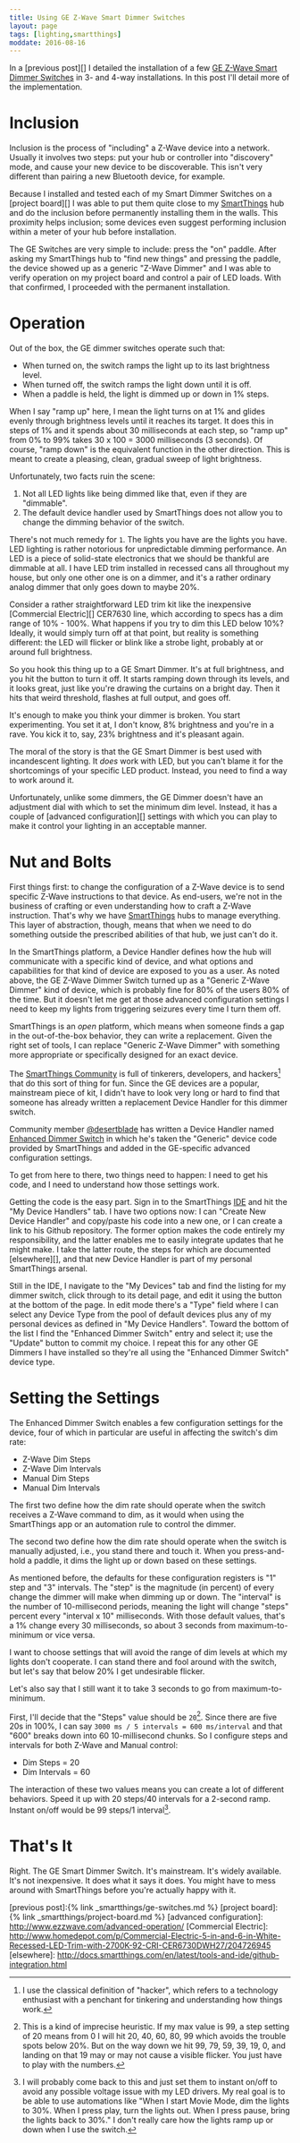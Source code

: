 ```yaml
---
title: Using GE Z-Wave Smart Dimmer Switches
layout: page
tags: [lighting,smartthings]
moddate: 2016-08-16
---
```


In a [previous post][] I detailed the installation of a few [GE Z-Wave Smart Dimmer Switches](http://amzn.to/2aVk9nE) in 3- and 4-way installations. In this post I'll detail more of the implementation.

# Inclusion

Inclusion is the process of "including" a Z-Wave device into a network. Usually it involves two steps: put your hub or controller into "discovery" mode, and cause your new device to be discoverable. This isn't very different than pairing a new Bluetooth device, for example.

Because I installed and tested each of my Smart Dimmer Switches on a [project board][] I was able to put them quite close to my [SmartThings](/the_tools/smartthings) hub and do the inclusion before permanently installing them in the walls. This proximity helps inclusion; some devices even suggest performing inclusion within a meter of your hub before installation.

The GE Switches are very simple to include: press the "on" paddle. After asking my SmartThings hub to "find new things" and pressing the paddle, the device showed up as a generic "Z-Wave Dimmer" and I was able to verify operation on my project board and control a pair of LED loads. With that confirmed, I proceeded with the permanent installation.

# Operation

Out of the box, the GE dimmer switches operate such that:

* When turned on, the switch ramps the light up to its last brightness level.
* When turned off, the switch ramps the light down until it is off.
* When a paddle is held, the light is dimmed up or down in 1% steps.

When I say "ramp up" here, I mean the light turns on at 1% and glides evenly through brightness levels until it reaches its target. It does this in steps of 1% and it spends about 30 milliseconds at each step, so "ramp up" from 0% to 99% takes 30 x 100 = 3000 milliseconds (3 seconds). Of course, "ramp down" is the equivalent function in the other direction. This is meant to create a pleasing, clean, gradual sweep of light brightness.

Unfortunately, two facts ruin the scene:

1. Not all LED lights like being dimmed like that, even if they are "dimmable".
2. The default device handler used by SmartThings does not allow you to change the dimming behavior of the switch.

There's not much remedy for `1`. The lights you have are the lights you have. LED lighting is rather notorious for unpredictable dimming performance. An LED is a piece of solid-state electronics that we should be thankful are dimmable at all.  I have LED trim installed in recessed cans all throughout my house, but only one other one is on a dimmer, and it's a rather ordinary analog dimmer that only goes down to maybe 20%.

Consider a rather straightforward LED trim kit like the inexpensive [Commercial Electric][] CER7630 line, which according to specs has a dim range of 10% - 100%. What happens if you try to dim this LED below 10%? Ideally, it would simply turn off at that point, but reality is something different: the LED will flicker or blink like a strobe light, probably at or around full brightness.

So you hook this thing up to a GE Smart Dimmer. It's at full brightness, and you hit the button to turn it off. It starts ramping down through its levels, and it looks great, just like you're drawing the curtains on a bright day. Then it hits that weird threshold, flashes at full output, and goes off.

It's enough to make you think your dimmer is broken. You start experimenting. You set it at, I don't know, 8% brightness and you're in a rave. You kick it to, say, 23% brightness and it's pleasant again.

The moral of the story is that the GE Smart Dimmer is best used with incandescent lighting. It *does* work with LED, but you can't blame it for the shortcomings of your specific LED product. Instead, you need to find a way to work around it.

Unfortunately, unlike some dimmers, the GE Dimmer doesn't have an adjustment dial with which to set the minimum dim level. Instead, it has a couple of [advanced configuration][] settings with which you can play to make it control your lighting in an acceptable manner.

# Nut and Bolts

First things first: to change the configuration of a Z-Wave device is to send specific Z-Wave instructions to that device. As end-users, we're not in the business of crafting or even understanding how to craft a Z-Wave instruction. That's why we have [SmartThings](/the_tools/smartthings) hubs to manage everything. This layer of abstraction, though, means that when we need to do something outside the prescribed abilities of that hub, we just can't do it.

In the SmartThings platform, a Device Handler defines how the hub will communicate with a specific kind of device, and what options and capabilities for that kind of device are exposed to you as a user. As noted above, the GE Z-Wave Dimmer Switch turned up as a "Generic Z-Wave Dimmer" kind of device, which is probably fine for 80% of the users 80% of the time. But it doesn't let me get at those advanced configuration settings I need to keep my lights from triggering seizures every time I turn them off.

SmartThings is an *open* platform, which means when someone finds a gap in the out-of-the-box behavior, they can write a replacement. Given the right set of tools, I can replace "Generic Z-Wave Dimmer" with something more appropriate or specifically designed for an exact device.

The [SmartThings Community](https://community.smartthings.com) is full of tinkerers, developers, and hackers[^1] that do this sort of thing for fun. Since the GE devices are a popular, mainstream piece of kit, I didn't have to look very long or hard to find that someone has already written a replacement Device Handler for this dimmer switch.

Community member [@desertblade](https://community.smartthings.com/users/desertblade/activity) has written a Device Handler named [Enhanced Dimmer Switch](https://github.com/desertblade/Enhanced-Dimmer-Switch) in which he's taken the "Generic" device code provided by SmartThings and added in the GE-specific advanced configuration settings.

To get from here to there, two things need to happen: I need to get his code, and I need to understand how those settings work.

Getting the code is the easy part. Sign in to the SmartThings [IDE][] and hit the "My Device Handlers" tab. I have two options now: I can "Create New Device Handler" and copy/paste his code into a new one, or I can create a link to his Github repository. The former option makes the code entirely my responsibility, and the latter enables me to easily integrate updates that he might make. I take the latter route, the steps for which are documented [elsewhere][], and that new Device Handler is part of my personal SmartThings arsenal.

Still in the IDE, I navigate to the "My Devices" tab and find the listing for my dimmer switch, click through to its detail page, and edit it using the button at the bottom of the page. In edit mode there's a "Type" field where I can select any Device Type from the pool of default devices plus any of my personal devices as defined in "My Device Handlers". Toward the bottom of the list I find the "Enhanced Dimmer Switch" entry and select it; use the "Update" button to commit my choice. I repeat this for any other GE Dimmers I have installed so they're all using the "Enhanced Dimmer Switch" device type.

# Setting the Settings

The Enhanced Dimmer Switch enables a few configuration settings for the device, four of which in particular are useful in affecting the switch's dim rate:

* Z-Wave Dim Steps
* Z-Wave Dim Intervals
* Manual Dim Steps
* Manual Dim Intervals

The first two define how the dim rate should operate when the switch receives a Z-Wave command to dim, as it would when using the SmartThings app or an automation rule to control the dimmer.

The second two define how the dim rate should operate when the switch is manually adjusted, i.e., you stand there and touch it. When you press-and-hold a paddle, it dims the light up or down based on these settings.

As mentioned before, the defaults for these configuration registers is "1" step and "3" intervals. The "step" is the magnitude (in percent) of every change the dimmer will make when dimming up or down. The "interval" is the number of 10-millisecond periods, meaning the light will change "steps" percent every "interval x 10" milliseconds. With those default values, that's a 1% change every 30 milliseconds, so about 3 seconds from maximum-to-minimum or vice versa.

I want to choose settings that will avoid the range of dim levels at which my lights don't cooperate. I can stand there and fool around with the switch, but let's say that below 20% I get undesirable flicker.

Let's also say that I still want it to take 3 seconds to go from maximum-to-minimum.

First, I'll decide that the "Steps" value should be `20`[^2]. Since there are five 20s in 100%, I can say `3000 ms / 5 intervals = 600 ms/interval` and that "600" breaks down into 60 10-millisecond chunks. So I configure steps and intervals for both Z-Wave and Manual control:

* Dim Steps = 20
* Dim Intervals = 60

The interaction of these two values means you can create a lot of different behaviors. Speed it up with 20 steps/40 intervals for a 2-second ramp. Instant on/off would be 99 steps/1 interval[^3].

# That's It

Right. The GE Smart Dimmer Switch. It's mainstream. It's widely available. It's not inexpensive. It does what it says it does. You might have to mess around with SmartThings before you're actually happy with it.

[IDE]: https://graph.api.smartthings.com
[previous post]:{% link _smartthings/ge-switches.md %}
[project board]: {% link _smartthings/project-board.md %}
[advanced configuration]: http://www.ezzwave.com/advanced-operation/
[Commercial Electric]: http://www.homedepot.com/p/Commercial-Electric-5-in-and-6-in-White-Recessed-LED-Trim-with-2700K-92-CRI-CER6730DWH27/204726945
[elsewhere]: http://docs.smartthings.com/en/latest/tools-and-ide/github-integration.html

[^1]: I use the classical definition of "hacker", which refers to a technology enthusiast with a penchant for tinkering and understanding how things work.
[^2]: This is a kind of imprecise heuristic. If my max value is 99, a step setting of 20 means from 0 I will hit 20, 40, 60, 80, 99 which avoids the trouble spots below 20%. But on the way down we hit 99, 79, 59, 39, 19, 0, and landing on that 19 may or may not cause a visible flicker. You just have to play with the numbers.
[^3]: I will probably come back to this and just set them to instant on/off to avoid any possible voltage issue with my LED drivers. My real goal is to be able to use automations like "When I start Movie Mode, dim the lights to 30%. When I press play, turn the lights out. When I press pause, bring the lights back to 30%." I don't really care how the lights ramp up or down when I use the switch.
